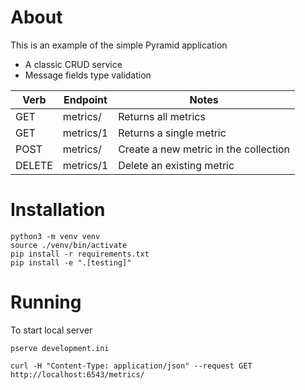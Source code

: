 # About

This is an example of the simple Pyramid application

* A classic CRUD service
* Message fields type validation

| Verb   | Endpoint    | Notes                                 |
|--------|-------------|---------------------------------------|
| GET    | metrics/    | Returns all metrics                   |
| GET    | metrics/1   | Returns a single metric               |
| POST   | metrics/    | Create a new metric in the collection |
| DELETE | metrics/1   | Delete an existing metric             |


# Installation

```shell
python3 -m venv venv
source ./venv/bin/activate
pip install -r requirements.txt
pip install -e ".[testing]"
```

# Running

To start local server

```shell
pserve development.ini
```

```shell
curl -H "Content-Type: application/json" --request GET http://localhost:6543/metrics/
```